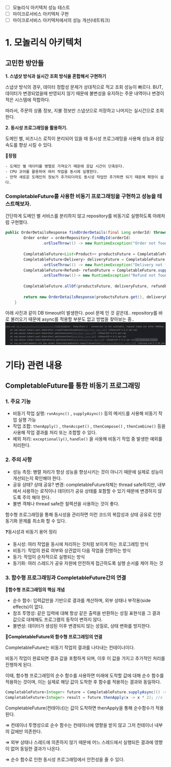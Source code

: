- [ ]  모놀리식 아키텍처 성능 테스트
- [ ]  마이크로서비스 아키텍처 구현
- [ ]  마이크로서비스 아키텍처에서의 성능 개선(네트워크)

# 1. 모놀리식 아키텍처

## 고민한 방안들

**1. 스냅샷 방식과 실시간 조회 방식을 혼합해서 구현하기**

   스냅샷 방식의 경우, 데이터 정합성 문제가 상대적으로 적고 조회 성능이 빠르다. BUT, 데이터가 변경되었을때 반영되지 않기 때문에 불변성을 유지하는 주문 내역이나 변경이 적은 시스템에 적합하다.

   따라서, 주문의 상품 정보, 지불 정보만 스냅샷으로 저장하고 나머지는 실시간으로 조회한다.

**2. 동시성 프로그래밍을 활용하기.**

   도메인 별, 비즈니스 로직이 분리되어 있을 때 동시성 프로그래밍을 사용해 성능과 응답 속도를 향상 시킬 수 있다.

   **🚨장점**

    - 도메인 별 데이터를 병렬로 가져오기 때문에 응답 시간이 단축된다.
    - CPU 코어를 활용하여 여러 작업을 동시에 실행한다.
    - 만약 새로운 도메인의 정보가 추가되더라도 동시성 작업만 추가하면 되기 때문에 확장이 쉽다.

### CompletableFuture를 사용한 비동기 프로그래밍을 구현하고 성능을 테스트해보자.
간단하게 도메인 별 서비스를 분리하지 않고 repository를 비동기로 실행하도록 아래처럼 구현했다.
``` java
public OrderDetailsResponse findOrderDetails(final Long orderId) throws ExecutionException, InterruptedException {
        Order order = orderRepository.findById(orderId)
                .orElseThrow(() -> new RuntimeException("Order not found"));

        CompletableFuture<List<Product>> productsFuture = CompletableFuture.supplyAsync(()-> productRepository.findByOrder(order));
        CompletableFuture<Delivery> deliveryFuture = CompletableFuture.supplyAsync(() -> deliveryRepository.findById(order.getDeliveryId())
                .orElseThrow(() -> new RuntimeException("Delivery not found")));
        CompletableFuture<Refund> refundFuture = CompletableFuture.supplyAsync(() -> refundRepository.findById(order.getRefundId())
                .orElseThrow(()-> new RuntimeException("Refund not found")));

        CompletableFuture.allOf(productsFuture, deliveryFuture, refundFuture).join();

        return new OrderDetailsResponse(productsFuture.get(), deliveryFuture.get(), refundFuture.get());
    }
```

아래 사진과 같이 DB timeout이 발생한다. pool 문제 인 것 같은데.. 
repository를 바로 불러오기 때문에 async를 적용할 부분도 없고 방법을 찾아보는 중..
![img.png](image/img.png)


# 기타) 관련 내용

## CompletableFuture를 통한 비동기 프로그래밍

### 1. 주요 기능

- 비동기 작업 실행: `runAsync()` , `supplyAsync()` 등의 메서드를 사용해 비동기 작업 실행 가능
- 작업 조합: `thenApply()` , `thenAccpet()` , `thenCompose()` , `thenCombine()` 등을 사용해 작업 결과를 처리 또는 조합할 수 있다.
- 예외 처리: `exceptionally()`, `handle()` 을 사용해 비동기 작업 중 발생한 예외를 처리한다.

### 2. 주의 사항

- 성능 측정: 병렬 처리가 항상 성능을 향상시키는 것이 아니기 때문에 실제로 성능이 개선되는지 확인해야 한다.
- 공유 상태? 상태 공유? 변경: completableFuture자체는 thread safe하지만, 내부에서 사용하는 로직이나 데이터가 공유 상태를 포함할 수 있기 때문에 변경하지 않도록 주의 해야 한다.
- 불변 객체나 thread safe한 컬렉션을 사용하는 것이 좋다.

함수형 프로그래밍을 통해 동시성을 관리하면 이런 코드의 복잡성과 상태 공유로 인한 동기화 문제를 최소화 할 수 있다.

<aside>
❓동시성과 비동기 용어 정리

- 동시성: 여러 작업을 동시에 처리하는 것처럼 보이게 하는 프로그래밍 방식
- 비동기: 작업의 완료 여부와 상관없이 다음 작업을 진행하는 방식
- 동기: 작업이 순차적으로 실행되는 방식
- 동기화: 여러 스레드가 공유 자원에 안전하게 접근하도록 실행 순서를 제어 하는 것
</aside>

### 3. 함수형 프로그래밍과 CompletableFuture간의 연결

**🚨함수형 프로그래밍의 핵심 개념**

- 순수 함수: 입력값만을 기반으로 결과를 계산하며, 외부 상태나 부작용(side
  effects)이 없다.
- 참조 투명성: 같은 입력에 대해 항상 같은 출력을 반환하는 성질 표현식을 그 결과 값으로 대체해도 프로그램의 동작이 변하지 않다.
- 불변성: 데이터가 생성된 이후 변경되지 않는 성질로, 상태 변화를 방지한다.

**🚨CompletableFuture와 함수형 프로그래밍의 연결**

CompletableFuture는 비동기 작업의 결과를 나타내는 컨테이너이다.

비동기 작업이 완료되면 결과 값을 포함하게 되며, 이후 이 값을 가지고 추가적인 처리를 진행하게 된다.

이때, 함수형 프로그래밍의 순수 함수를 사용하면 미래에 도착할 값에 대해 순수 함수를 적용하는 것이며, 이는 실제로 해당 값이 도착한 후 함수를 적용하는 결과와 동일하다.

```java
CompletableFuture<Integer> future = CompletableFuture.supplyAsync(() -> 5);
CompletableFuture<Integer> result = future.thenApply(x -> x * 2); //x -> x*2가 순수 함수
```

CompletableFuture(컨테이너)는 값이 도착하면 thenApply을 통해 순수함수가 적용된다.

⇒ 컨테이너 투명성으로 순수 함수는 컨테이너에 영향을 받지 않고 그저 컨테이너 내부의 값에만 의존한다.

⇒ 외부 상태나 스레드에 의존하지 않기 때문에 어느 스레드에서 실행되든 결과에 영향이 없어 동일한 결과가 나온다.

⇒ 순수 함수로 인한 동시성 프로그래밍에서 안전성을 줄 수 있다.